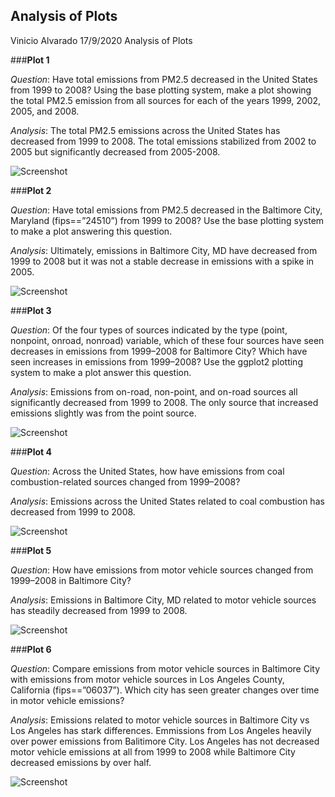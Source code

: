 
## Analysis of Plots
Vinicio Alvarado
17/9/2020
Analysis of Plots

###**Plot 1**

*Question*: Have total emissions from PM2.5 decreased in the United States from 1999 to 2008? Using the base plotting system, make a plot showing the total PM2.5 emission from all sources for each of the years 1999, 2002, 2005, and 2008.

*Analysis*: The total PM2.5 emissions across the United States has decreased from 1999 to 2008. The total emissions stabilized from 2002 to 2005 but significantly decreased from 2005-2008.


![Screenshot](plot1.png)

###**Plot 2**

*Question*: Have total emissions from PM2.5 decreased in the Baltimore City, Maryland (fips==”24510”) from 1999 to 2008? Use the base plotting system to make a plot answering this question.

*Analysis*: Ultimately, emissions in Baltimore City, MD have decreased from 1999 to 2008 but it was not a stable decrease in emissions with a spike in 2005.

![Screenshot](plot2.png)

###**Plot 3**

*Question*: Of the four types of sources indicated by the type (point, nonpoint, onroad, nonroad) variable, which of these four sources have seen decreases in emissions from 1999–2008 for Baltimore City? Which have seen increases in emissions from 1999–2008? Use the ggplot2 plotting system to make a plot answer this question.

*Analysis*: Emissions from on-road, non-point, and on-road sources all significantly decreased from 1999 to 2008. The only source that increased emissions slightly was from the point source.

![Screenshot](plot3.png)

###**Plot 4**

*Question*: Across the United States, how have emissions from coal combustion-related sources changed from 1999–2008?

*Analysis*: Emissions across the United States related to coal combustion has decreased from 1999 to 2008.

![Screenshot](plot4.png)

###**Plot 5**

*Question*: How have emissions from motor vehicle sources changed from 1999–2008 in Baltimore City?

*Analysis*: Emissions in Baltimore City, MD related to motor vehicle sources has steadily decreased from 1999 to 2008.

![Screenshot](plot5.png)

###**Plot 6**

*Question*: Compare emissions from motor vehicle sources in Baltimore City with emissions from motor vehicle sources in Los Angeles County, California (fips==”06037”). Which city has seen greater changes over time in motor vehicle emissions?

*Analysis*: Emissions related to motor vehicle sources in Baltimore City vs Los Angeles has stark differences. Emmissions from Los Angeles heavily over power emissions from Balitimore City. Los Angeles has not decreased motor vehicle emissions at all from 1999 to 2008 while Baltimore City decreased emissions by over half.


![Screenshot](plot6.png)

